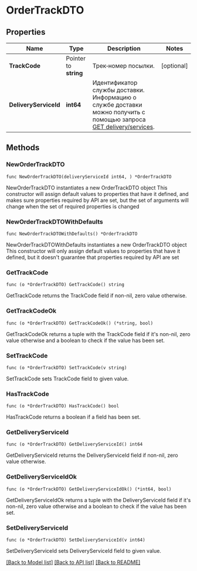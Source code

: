 # OrderTrackDTO

## Properties

Name | Type | Description | Notes
------------ | ------------- | ------------- | -------------
**TrackCode** | Pointer to **string** | Трек‑номер посылки. | [optional] 
**DeliveryServiceId** | **int64** | Идентификатор службы доставки. Информацию о службе доставки можно получить с помощью запроса [GET delivery/services](../../reference/orders/getDeliveryServices.md). | 

## Methods

### NewOrderTrackDTO

`func NewOrderTrackDTO(deliveryServiceId int64, ) *OrderTrackDTO`

NewOrderTrackDTO instantiates a new OrderTrackDTO object
This constructor will assign default values to properties that have it defined,
and makes sure properties required by API are set, but the set of arguments
will change when the set of required properties is changed

### NewOrderTrackDTOWithDefaults

`func NewOrderTrackDTOWithDefaults() *OrderTrackDTO`

NewOrderTrackDTOWithDefaults instantiates a new OrderTrackDTO object
This constructor will only assign default values to properties that have it defined,
but it doesn't guarantee that properties required by API are set

### GetTrackCode

`func (o *OrderTrackDTO) GetTrackCode() string`

GetTrackCode returns the TrackCode field if non-nil, zero value otherwise.

### GetTrackCodeOk

`func (o *OrderTrackDTO) GetTrackCodeOk() (*string, bool)`

GetTrackCodeOk returns a tuple with the TrackCode field if it's non-nil, zero value otherwise
and a boolean to check if the value has been set.

### SetTrackCode

`func (o *OrderTrackDTO) SetTrackCode(v string)`

SetTrackCode sets TrackCode field to given value.

### HasTrackCode

`func (o *OrderTrackDTO) HasTrackCode() bool`

HasTrackCode returns a boolean if a field has been set.

### GetDeliveryServiceId

`func (o *OrderTrackDTO) GetDeliveryServiceId() int64`

GetDeliveryServiceId returns the DeliveryServiceId field if non-nil, zero value otherwise.

### GetDeliveryServiceIdOk

`func (o *OrderTrackDTO) GetDeliveryServiceIdOk() (*int64, bool)`

GetDeliveryServiceIdOk returns a tuple with the DeliveryServiceId field if it's non-nil, zero value otherwise
and a boolean to check if the value has been set.

### SetDeliveryServiceId

`func (o *OrderTrackDTO) SetDeliveryServiceId(v int64)`

SetDeliveryServiceId sets DeliveryServiceId field to given value.



[[Back to Model list]](../README.md#documentation-for-models) [[Back to API list]](../README.md#documentation-for-api-endpoints) [[Back to README]](../README.md)


